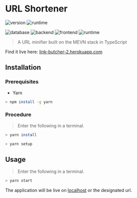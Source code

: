 # URL Shortener

![version](https://img.shields.io/static/v1?label=version&message=1.0.0&color=important&style=for-the-badge)
![runtime](https://img.shields.io/static/v1?label=&message=TypeScript&color=blue&style=for-the-badge&logo=TypeScript)

![database](https://img.shields.io/static/v1?label=&message=MongoDB&color=black&style=for-the-badge&logo=mongodb) ![backend](https://img.shields.io/static/v1?label=&message=Express&color=purple&style=for-the-badge&logo=Node.js) ![frontend](https://img.shields.io/static/v1?label=&message=Vue&color=darkgreen&style=for-the-badge&logo=Vue.js) ![runtime](https://img.shields.io/static/v1?label=&message=Node.JS&color=success&style=for-the-badge&logo=Node.js)

> A URL minifier built on the MEVN stack in TypeScript

Find it live here: [link-butcher-2.herokuapp.com](http://link-butcher-2.herokuapp.com)

## Installation

### Prerequisites

- Yarn

```sh
> npm install -g yarn
```

### Procedure

> Enter the following in a terminal.

```sh
> yarn install

> yarn setup
```

## Usage

> Enter the following in a terminal.

```sh
> yarn start
```

The application will be live on [localhost](http://localhost:5000) or the designated url.
